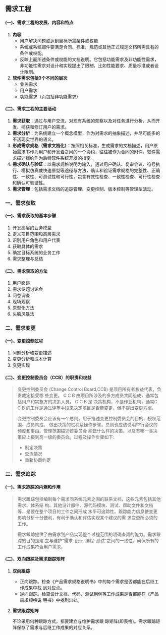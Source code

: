 ## 需求工程

#### (一)、需求工程的发展、内容和特点

1. **内容**
   - 用户解决问题或达到目标所需条件或权能
   - 系统或系统部件要满足合同、标准、规范或其他正式规定文档所需具有的条件或权能。
   - 反映上面所述条件或权能的文档说明。它包括功能需求及非功能性需求，非功能性需求对设计和实现提出了限制，比如性能要求、质量标准或者设计限制。
2. **软件需求包括3个不同的层次**
   - 业务需求
   - 用户需求
   - 功能需求（页包括非功能需求）

#### (二)、需求工程的主要活动

1. **需求获取**：通过与用户交流，对现有系统的观察以及对任务进行分析，从而开发、捕获和修订用户的需求。
2. **需求分析**：为系统建立一个概念模型，作为对需求的抽象描述，并尽可能多的不活现实世界的语义。
3. **形成需求规格（需求文档化）**：按照相关标准，生成需求的文档描述，用户原始需求书作为用户和开发着之间的一个协约，往往被作为合同的附件，软件需求描述规约作为后续软件系统开发的指南。
4. **需求确认与验证**：以需求规格说明为输入，通过用户确认、复审会议、符号执行、模拟仿真或快速原型等途径与方法，确认和验证需求规格的完整性、正确性、一致性、可测试性和可行性，包含有效性检查、一致性检查、可行性检查和确认可验证性。
5. **需求管理**：包括需求文档的追踪管理、变更控制、版本控制等管理型活动。



### 一、需求获取

#### (一)、需求获取的基本步骤

1. 开发高层的业务模型
2. 定义项目范围和高层需求
3. 识别用户角色和用户代表
4. 获取具体的需求
5. 确定目标系统的业务工作
6. 需求整理与总结

#### (二)、需求获取的方法

1. 用户面谈
2. 需求专题讨论会
3. 问卷调查
4. 现场观察
5. 原型化方法
6. 头脑风暴法



### 二、需求变更

#### (一)、变更控制过程

1. 问题分析和变更描述
2. 变更分析和成本计算
3. 变更实现

#### (二)、变更控制委员会（CCB）的职责和权益

> 变更控制委员会 (Change Control Board,CCB) 是项目所有者权益代表，负责裁定接受哪 些变更。 C C B 由项目所涉及的多方成员共同组成，通常包括用户和实施方的决策人员。 C C B 是 决策机构，不是作业机构，通常C C B 的工作是通过评审手段来决定项目是否能变更，但不提出变更方案。
>
> 变更控制委员会应该有一个总则，用于描述变更控制委员会的目的、授权范围、成员构成、
> 做出决策的过程及操作步骤。总则也应该说明举行会议的频度和事由。管理范围描述该委员会 能做什么样的决策，以及有哪一类决策应上报到高一级的委员会。过程及操作步骤如下:
>
> - 制定决策
> - 交流情况
> - 重新协商约定



### 三、需求追踪

#### (一)、需求追踪的内涵和作用

> 需求跟踪包括编制每个需求同系统元素之间的联系文档，这些元素包括其他需求、体系结 构、其他设计部件、源代码模块、测试、帮助文件和文档等，是要在整个项目的工件之间形成 水平可追踪性。跟踪能力信息使变更影响分析十分便利，有利于确认和评估实现某个建议的需 求变更所必须的工作。
>
> 需求跟踪提供了由需求到产品实现整个过程范围的明确查阅的能力。需求跟踪的目的是建 立与维护“需求-设计-编程-测试”之间的一致性，确保所有的工作成果符合用户需求。

#### (二)、双向跟踪及需求跟踪矩阵

1. **双向跟踪**

   - 正向跟踪。检查《产品需求规格说明书》中的每个需求是否都能在后继工作成果中找 到对应点。
   - 逆向跟踪。检查设计文档、代码、测试用例等工作成果是否都能在《产品需求规格说 明书》中找到出处。

2. **需求跟踪矩阵**

   不论采用何种跟踪方式，都要建立与维护需求跟 踪矩阵(即表格)。需求跟踪矩阵保存了需求与后继工作成果的对应关系。